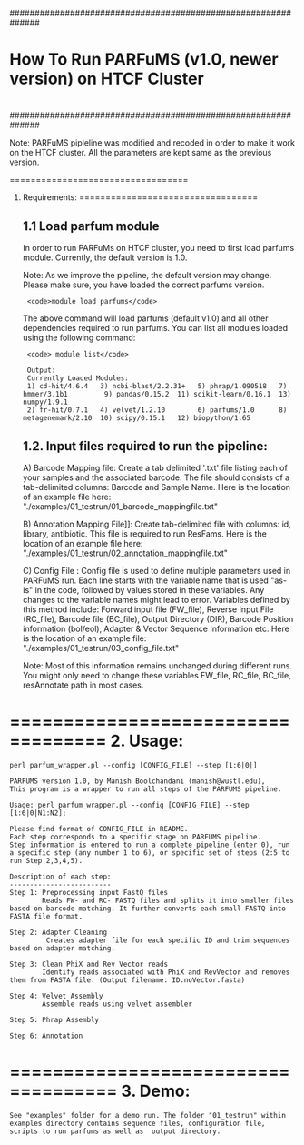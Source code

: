##############################################################
#                                                            #
# How To Run PARFuMS (v1.0, newer version) on HTCF Cluster   #
#                                                            #
##############################################################

Note: PARFuMS pipleline was modified and recoded in order to make it work on the HTCF cluster. All the parameters are kept same as the previous version. 

==================================
1. Requirements: 
==================================

	
	1.1 Load parfum module
	------------------------

	In order to run PARFuMs on HTCF cluster, you need to first load parfums module. Currently, the default version is 1.0. 

	Note: As we improve the pipeline, the default version may change. Please make sure, you have loaded the correct parfums version.

		<code>module load parfums</code>

	The above command will load parfums (default v1.0) and all other dependencies required to run parfums. You can list all modules loaded using the following command:

 		<code> module list</code>

		Output:
		Currently Loaded Modules:
  		1) cd-hit/4.6.4   3) ncbi-blast/2.2.31+   5) phrap/1.090518   7) hmmer/3.1b1         9) pandas/0.15.2  11) scikit-learn/0.16.1  13) numpy/1.9.1
  		2) fr-hit/0.7.1   4) velvet/1.2.10        6) parfums/1.0      8) metagenemark/2.10  10) scipy/0.15.1   12) biopython/1.65 

	
	1.2. Input files required to run the pipeline:
	--------------------------------------------

	A) Barcode Mapping file: Create a tab delimited '.txt' file listing each of your samples and the associated barcode. The file should consists of a tab-delimited columns: Barcode and Sample Name. Here is the location of an example file here: "./examples/01_testrun/01_barcode_mappingfile.txt"
	
	B) Annotation Mapping File]]: Create tab-delimited file with columns: id, library, antibiotic. This file is required to run ResFams. Here is the location of an example file here: "./examples/01_testrun/02_annotation_mappingfile.txt"
	
	C) Config File : Config file is used to define multiple parameters used in PARFuMS run. Each line starts with the variable name that is used "as-is" in the code, followed by values stored in these variables. Any changes to the variable names might lead to error. Variables defined by this method include: Forward input file (FW_file), Reverse Input File (RC_file), Barcode file (BC_file), Output Directory (DIR), Barcode Position information (bol/eol), Adapter & Vector Sequence Information etc. Here is the location of an example file: "./examples/01_testrun/03_config_file.txt"
 
	Note: Most of this information remains unchanged during different runs. You might only need to change these variables FW_file, RC_file, BC_file, resAnnotate path in most cases.

===================================
2. Usage: 
===================================

	perl parfum_wrapper.pl --config [CONFIG_FILE] --step [1:6|0|]  

 	PARFUMS version 1.0, by Manish Boolchandani (manish@wustl.edu),
 	This program is a wrapper to run all steps of the PARFUMS pipeline.

 	Usage: perl parfum_wrapper.pl --config [CONFIG_FILE] --step [1:6|0|N1:N2];

 	Please find format of CONFIG_FILE in README.
 	Each step corresponds to a specific stage on PARFUMS pipeline.
 	Step information is entered to run a complete pipeline (enter 0), run a specific step (any number 1 to 6), or specific set of steps (2:5 to run Step 2,3,4,5).

 	Description of each step:
	-------------------------
 	Step 1: Preprocessing input FastQ files
			Reads FW- and RC- FASTQ files and splits it into smaller files based on barcode matching. It further converts each small FASTQ into FASTA file format.
 	
	Step 2: Adapter Cleaning
			 Creates adapter file for each specific ID and trim sequences based on adapter matching.
	
	Step 3: Clean PhiX and Rev Vector reads
			Identify reads associated with PhiX and RevVector and removes them from FASTA file. (Output filename: ID.noVector.fasta)
 	
	Step 4: Velvet Assembly
			Assemble reads using velvet assembler

 	Step 5: Phrap Assembly

 	Step 6: Annotation


====================================
3. Demo: 
====================================

	See "examples" folder for a demo run. The folder "01_testrun" within examples directory contains sequence files, configuration file, scripts to run parfums as well as  output directory. 

